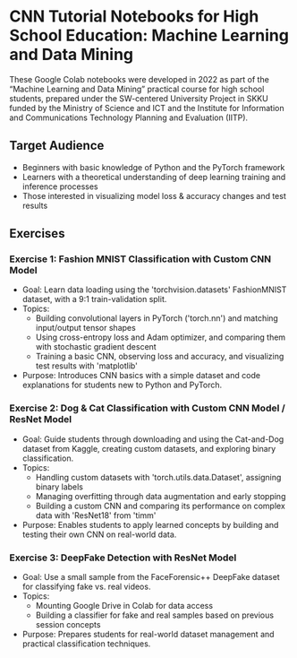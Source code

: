 # CNN Tutorial Notebooks for High School Education: Machine Learning and Data Mining

These Google Colab notebooks were developed in 2022 as part of the “Machine Learning and Data Mining” practical course for high school students, prepared under the SW-centered University Project in SKKU funded by the Ministry of Science and ICT and the Institute for Information and Communications Technology Planning and Evaluation (IITP).

## Target Audience
- Beginners with basic knowledge of Python and the PyTorch framework
- Learners with a theoretical understanding of deep learning training and inference processes
- Those interested in visualizing model loss & accuracy changes and test results

## Exercises
### Exercise 1: Fashion MNIST Classification with Custom CNN Model
- Goal: Learn data loading using the 'torchvision.datasets' FashionMNIST dataset, with a 9:1 train-validation split.
- Topics:
   * Building convolutional layers in PyTorch ('torch.nn') and matching input/output tensor shapes
   * Using cross-entropy loss and Adam optimizer, and comparing them with stochastic gradient descent
   * Training a basic CNN, observing loss and accuracy, and visualizing test results with 'matplotlib'
- Purpose: Introduces CNN basics with a simple dataset and code explanations for students new to Python and PyTorch.

### Exercise 2: Dog & Cat Classification with Custom CNN Model / ResNet Model
- Goal: Guide students through downloading and using the Cat-and-Dog dataset from Kaggle, creating custom datasets, and exploring binary classification.
- Topics:
   * Handling custom datasets with 'torch.utils.data.Dataset', assigning binary labels
   * Managing overfitting through data augmentation and early stopping
   * Building a custom CNN and comparing its performance on complex data with 'ResNet18' from 'timm'
- Purpose: Enables students to apply learned concepts by building and testing their own CNN on real-world data.
  
### Exercise 3: DeepFake Detection with ResNet Model
- Goal: Use a small sample from the FaceForensic++ DeepFake dataset for classifying fake vs. real videos.
- Topics:
   * Mounting Google Drive in Colab for data access
   * Building a classifier for fake and real samples based on previous session concepts
- Purpose: Prepares students for real-world dataset management and practical classification techniques.
